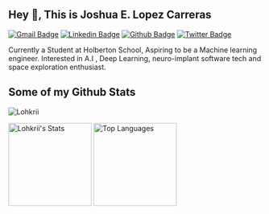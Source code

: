 ## Hey 👋, This is Joshua E. Lopez Carreras
[![Gmail Badge](https://img.shields.io/badge/-joshualopez0429@gmail.com-c14438?style=flat&logo=Gmail&logoColor=white&link=mailto:joshualopez0429@gmail.com)](mailto:joshualopez0429@gmail.com) 
[![Linkedin Badge](https://img.shields.io/badge/-lohkrii-0072b1?style=flat&logo=Linkedin&logoColor=white&link=https://www.linkedin.com/in/lohkrii/)](https://www.linkedin.com/in/lohkrii/) [![Github Badge](https://img.shields.io/badge/-Lohkrii-grey?style=flat&logo=github&logoColor=white&link=https://github.com/Lohkrii/)](https://www.github.com/Lohkrii/) [![Twitter Badge](https://img.shields.io/badge/-Lohkrii-00acee?style=flat&logo=twitter&logoColor=white&link=https://twitter.com/Lohkrii/)](https://www.twitter.com/Lohkrii/) <p align='left'>Currently a Student at Holberton School, Aspiring to be a Machine learning engineer. Interested in A.I , Deep Learning, neuro-implant software tech and space exploration enthusiast.</p>
## Some of my Github Stats
<p align=left> <img src=https://komarev.com/ghpvc/?username=Lohkrii alt=Lohkrii /> </p>

<a><img img align="center" alt="Lohkrii's Stats" src="https://github-readme-stats.vercel.app/api?username=Lohkrii&show_icons=true&theme=graywhite&hide=stars" style="max-width:100%;" height="165px" align="middle" />
</a><a><img img align="center" alt="Top Languages" src="https://github-readme-stats.vercel.app/api/top-langs/?username=Lohkrii&layout=compact&hide=perl&theme=graywhite" style="max-width:100%;" height="165px" align="middle" /></a>

